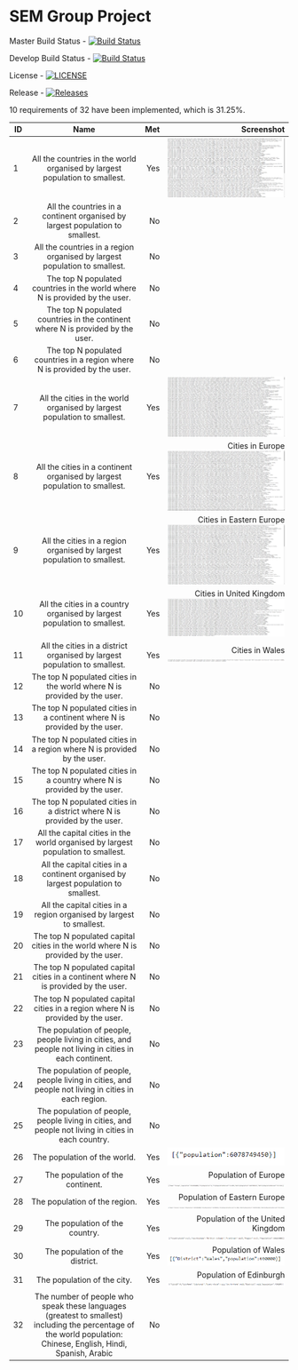 # SEM Group Project


Master Build Status - [![Build Status](https://travis-ci.org/GregorKelly/SEM-Group-Project.svg?branch=master)](https://travis-ci.org/GregorKelly/SEM-Group-Project)

Develop Build Status - [![Build Status](https://travis-ci.org/GregorKelly/SEM-Group-Project.svg?branch=develop)](https://travis-ci.org/GregorKelly/SEM-Group-Project)

License - [![LICENSE](https://img.shields.io/github/license/GregorKelly/SEM-Group-Project.svg?style=flat-square)](https://github.com/GregorKelly/SEM-Group-Project/blob/master/LICENSE)

Release - [![Releases](https://img.shields.io/github/release/GregorKelly/SEM-Group-Project/all.svg?style=flat-square)](https://github.com/GregorKelly/SEM-Group-Project/releases)

10 requirements of 32 have been implemented, which is 31.25%.

| ID |                                 Name                                         |  Met   | Screenshot |
|----|:----------------------------------------------------------------------------:|-------:|-----------:|
| 1  | All the countries in the world organised by largest population to smallest.  |  Yes   |![1](Screenshots/1.PNG)|
| 2  | All the countries in a continent organised by largest population to smallest.|  No    ||
| 3  | All the countries in a region organised by largest population to smallest.   |  No   ||
| 4  | The top N populated countries in the world where N is provided by the user.  |  No    ||
| 5  | The top N populated countries in the continent where N is provided by the user.  | No ||
| 6  | The top N populated countries in a region where N is provided by the user.   | No ||
| 7  | All the cities in the world organised by largest population to smallest.     |  Yes   |![7](Screenshots/7.PNG)      |
| 8  | All the cities in a continent organised by largest population to smallest.   |  Yes   |Cities in Europe ![8](Screenshots/8.PNG)|
| 9  | All the cities in a region organised by largest population to smallest.      |  Yes   |Cities in Eastern Europe ![9](Screenshots/9.PNG)|
| 10 | All the cities in a country organised by largest population to smallest.     |  Yes   |Cities in United Kingdom ![10](Screenshots/10.PNG)       |
| 11 | All the cities in a district organised by largest population to smallest.    |  Yes   |Cities in Wales ![12](Screenshots/12.PNG)        |
| 12 | The top N populated cities in the world where N is provided by the user.     | No ||
| 13 | The top N populated cities in a continent where N is provided by the user.   | No ||
| 14 | The top N populated cities in a region where N is provided by the user.      | No ||
| 15 | The top N populated cities in a country where N is provided by the user.     | No ||
| 16 | The top N populated cities in a district where N is provided by the user.    | No ||
| 17 | All the capital cities in the world organised by largest population to smallest.  |No||
| 18 | All the capital cities in a continent organised by largest population to smallest.|No||
| 19 | All the capital cities in a region organised by largest to smallest.              |No||
| 20 | The top N populated capital cities in the world where N is provided by the user.  |No||
| 21 | The top N populated capital cities in a continent where N is provided by the user.|No||
| 22 | The top N populated capital cities in a region where N is provided by the user.   |No||
| 23 | The population of people, people living in cities, and people not living in cities in each continent.| No ||
| 24 | The population of people, people living in cities, and people not living in cities in each region.   | No ||
| 25 | The population of people, people living in cities, and people not living in cities in each country.  | No ||
| 26 | The population of the world.            | Yes |![26](Screenshots/26.PNG)|
| 27 | The population of the continent.        | Yes |Population of Europe ![27](Screenshots/27.PNG)|
| 28 | The population of the region.           | Yes |Population of Eastern Europe ![28](Screenshots/28.PNG)|
| 29 | The population of the country.          | Yes |Population of the United Kingdom ![29](Screenshots/29.PNG)|
| 30 | The population of the district.         | Yes |Population of Wales ![30](Screenshots/30.PNG)|
| 31 | The population of the city.             | Yes |Population of Edinburgh ![31](Screenshots/31.PNG)|
| 32 | The number of people who speak these languages (greatest to smallest) including the percentage of the world population: Chinese, English, Hindi, Spanish, Arabic | No ||
